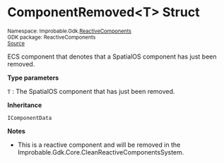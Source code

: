 
# ComponentRemoved&lt;T&gt; Struct
<sup>
Namespace: Improbable.Gdk.<a href="{{urlRoot}}/api/reactive-components-index">ReactiveComponents</a><br/>
GDK package: ReactiveComponents<br/>
<a href="https://www.github.com/spatialos/gdk-for-unity/blob/0.2.4/workers/unity/Packages/com.improbable.gdk.core/ReactiveComponents/Components/ReactiveComponents.cs/#L31">Source</a>
<style>
a code {
                    padding: 0em 0.25em!important;
}
code {
                    background-color: #ffffff!important;
}
</style>
</sup>


</p>



<p>ECS component that denotes that a SpatialOS component has just been removed. </p>


</p>

<b>Type parameters</b>

<code>T</code> : The SpatialOS component that has just been removed. 


</p>

<b>Inheritance</b>

<code>IComponentData</code>


</p>

<b>Notes</b>

- This is a reactive component and will be removed in the Improbable.Gdk.Core.CleanReactiveComponentsSystem. 












